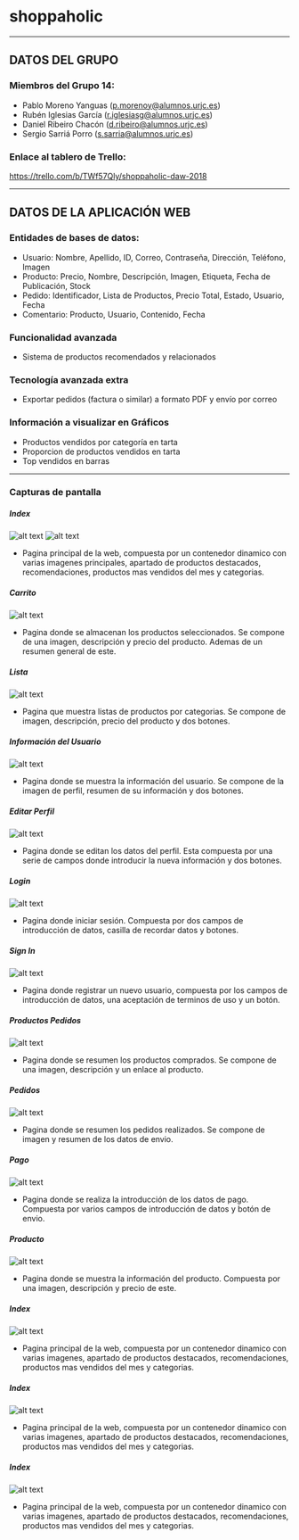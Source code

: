 # shoppaholic
-------------------------------------------------------------------------------

## DATOS DEL GRUPO
### Miembros del Grupo 14:
- Pablo Moreno Yanguas (p.morenoy@alumnos.urjc.es)
- Rubén Iglesias García (r.iglesiasg@alumnos.urjc.es)
- Daniel Ribeiro Chacón (d.ribeiro@alumnos.urjc.es)
- Sergio Sarriá Porro (s.sarria@alumnos.urjc.es)

### Enlace al tablero de Trello: 
https://trello.com/b/TWf57Qly/shoppaholic-daw-2018

-------------------------------------------------------------------------------

## DATOS DE LA APLICACIÓN WEB
### Entidades de bases de datos:
- Usuario: Nombre, Apellido, ID, Correo, Contraseña, Dirección, Teléfono, Imagen
- Producto: Precio, Nombre, Descripción, Imagen, Etiqueta, Fecha de Publicación, Stock
- Pedido: Identificador, Lista de Productos, Precio Total, Estado, Usuario, Fecha
- Comentario: Producto, Usuario, Contenido, Fecha

### Funcionalidad avanzada
- Sistema de productos recomendados y relacionados

### Tecnología avanzada extra
- Exportar pedidos (factura o similar) a formato PDF y envío por correo

### Información a visualizar en Gráficos
- Productos vendidos por categoría en tarta
- Proporcion de productos vendidos en tarta
- Top vendidos en barras

-------------------------------------------------------------------------------

### Capturas de pantalla

##### Index

![alt text](https://github.com/pablothatsall/shoppaholic/to/index.png)
![alt text](https://github.com/pablothatsall/shoppaholic/to/index2.png)

- Pagina principal de la web, compuesta por un contenedor dinamico con varias imagenes principales, apartado de productos destacados, recomendaciones, productos mas vendidos del mes y categorias.


##### Carrito

![alt text](https://github.com/pablothatsall/shoppaholic/to/carrito.png)

- Pagina donde se almacenan los productos seleccionados. Se compone de una imagen, descripción y precio del producto. Ademas de un resumen general de este.

##### Lista

![alt text](https://github.com/pablothatsall/shoppaholic/to/lista.png)

- Pagina que muestra listas de productos por categorias. Se compone de imagen, descripción,  precio del producto y dos botones. 

##### Información del Usuario

![alt text](https://github.com/pablothatsall/shoppaholic/to/usuario.png)

- Pagina donde se muestra la información del usuario. Se compone de la imagen de perfil, resumen de su información y dos botones.

##### Editar Perfil

![alt text](https://github.com/pablothatsall/shoppaholic/to/edPerfil.png)

- Pagina donde se editan los datos del perfil. Esta compuesta por una serie de campos donde introducir la nueva información y dos botones.

##### Login

![alt text](https://github.com/pablothatsall/shoppaholic/to/login.png)

- Pagina donde iniciar sesión. Compuesta por dos campos de introducción de datos, casilla de recordar datos y botones.

##### Sign In

![alt text](https://github.com/pablothatsall/shoppaholic/to/registro.png)

- Pagina donde registrar un nuevo usuario, compuesta por los campos de introducción de datos, una aceptación de terminos de uso y un botón.

##### Productos Pedidos

![alt text](https://github.com/pablothatsall/shoppaholic/to/productosPedidos.png)

- Pagina donde se resumen los productos comprados. Se compone de una imagen, descripción y un enlace al producto.

##### Pedidos

![alt text](https://github.com/pablothatsall/shoppaholic/to/pedidos.png)

- Pagina donde se resumen los pedidos realizados. Se compone de imagen y resumen de los datos de envio.

##### Pago

![alt text](https://github.com/pablothatsall/shoppaholic/to/pago.png)

- Pagina donde se realiza la introducción de los datos de pago. Compuesta por varios campos de introducción de datos y botón de envio.

##### Producto

![alt text](https://github.com/pablothatsall/shoppaholic/to/producto.png)

- Pagina donde se muestra la información del producto. Compuesta por una imagen, descripción y precio de este.

##### Index

![alt text](https://github.com/pablothatsall/shoppaholic/to/index.png)

- Pagina principal de la web, compuesta por un contenedor dinamico con varias imagenes, apartado de productos destacados, recomendaciones, productos mas vendidos del mes y categorias.

##### Index

![alt text](https://github.com/pablothatsall/shoppaholic/to/index.png)

- Pagina principal de la web, compuesta por un contenedor dinamico con varias imagenes, apartado de productos destacados, recomendaciones, productos mas vendidos del mes y categorias.

##### Index

![alt text](https://github.com/pablothatsall/shoppaholic/to/index.png)

- Pagina principal de la web, compuesta por un contenedor dinamico con varias imagenes, apartado de productos destacados, recomendaciones, productos mas vendidos del mes y categorias.